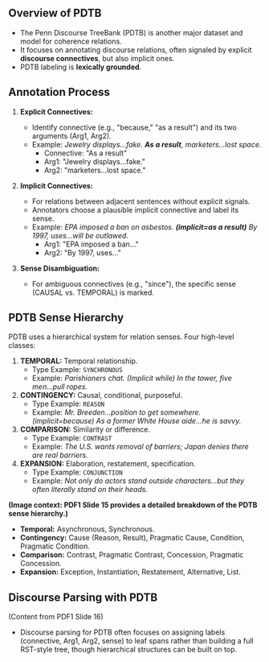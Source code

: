 ## Overview of PDTB

*   The Penn Discourse TreeBank (PDTB) is another major dataset and model for coherence relations.
*   It focuses on annotating discourse relations, often signaled by explicit **discourse connectives**, but also implicit ones.
*   PDTB labeling is **lexically grounded**.

## Annotation Process

1.  **Explicit Connectives:**
    *   Identify connective (e.g., "because," "as a result") and its two arguments (Arg1, Arg2).
    *   Example: *Jewelry displays...fake. **As a result**, marketers...lost space.*
        *   Connective: "As a result"
        *   Arg1: "Jewelry displays...fake."
        *   Arg2: "marketers...lost space."

2.  **Implicit Connectives:**
    *   For relations between adjacent sentences without explicit signals.
    *   Annotators choose a plausible implicit connective and label its sense.
    *   Example: *EPA imposed a ban on asbestos. **(implicit=as a result)** By 1997, uses...will be outlawed.*
        *   Arg1: "EPA imposed a ban..."
        *   Arg2: "By 1997, uses..."

3.  **Sense Disambiguation:**
    *   For ambiguous connectives (e.g., "since"), the specific sense (CAUSAL vs. TEMPORAL) is marked.

## PDTB Sense Hierarchy

PDTB uses a hierarchical system for relation senses. Four high-level classes:

1.  **TEMPORAL:** Temporal relationship.
    *   Type Example: `SYNCHRONOUS`
    *   Example: *Parishioners chat. (Implicit while) In the tower, five men...pull ropes.*
2.  **CONTINGENCY:** Causal, conditional, purposeful.
    *   Type Example: `REASON`
    *   Example: *Mr. Breeden...position to get somewhere. (implicit=because) As a former White House aide...he is savvy.*
3.  **COMPARISON:** Similarity or difference.
    *   Type Example: `CONTRAST`
    *   Example: *The U.S. wants removal of barriers; Japan denies there are real barriers.*
4.  **EXPANSION:** Elaboration, restatement, specification.
    *   Type Example: `CONJUNCTION`
    *   Example: *Not only do actors stand outside characters...but they often literally stand on their heads.*

**(Image context: PDF1 Slide 15 provides a detailed breakdown of the PDTB sense hierarchy.)**
*   **Temporal:** Asynchronous, Synchronous.
*   **Contingency:** Cause (Reason, Result), Pragmatic Cause, Condition, Pragmatic Condition.
*   **Comparison:** Contrast, Pragmatic Contrast, Concession, Pragmatic Concession.
*   **Expansion:** Exception, Instantiation, Restatement, Alternative, List.

## Discourse Parsing with PDTB

(Content from PDF1 Slide 16)
*   Discourse parsing for PDTB often focuses on assigning labels (connective, Arg1, Arg2, sense) to leaf spans rather than building a full RST-style tree, though hierarchical structures can be built on top.